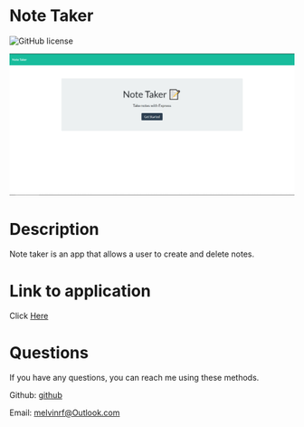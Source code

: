 # Note Taker

![GitHub license](https://img.shields.io/badge/license-MIT-turquoise.svg)

![Portfolio Screenshot](./public/assets/images/ss.PNG)

# Description

Note taker is an app that allows a user to create and delete notes.

# Link to application

Click [Here](https://notetaker-mf.herokuapp.com/)

# Questions

If you have any questions, you can reach me using these methods.

Github: [github](https://github.com/campe0n)

Email: melvinrf@Outlook.com
